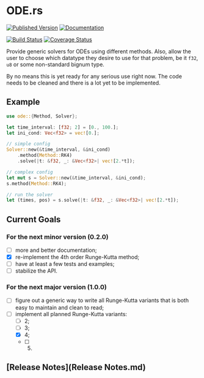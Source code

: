 # ODE.rs

[![Published Version](https://img.shields.io/crates/v/ode.svg)](https://crates.io/crates/ode)
[![Documentation](https://docs.rs/ode/badge.svg)](https://docs.rs/ode/)

[![Build Status](https://travis-ci.org/DonRyuDragoni/ODE.rs.svg?branch=master)](https://travis-ci.org/DonRyuDragoni/ODE.rs)
[![Coverage Status](https://coveralls.io/repos/github/DonRyuDragoni/ODE.rs/badge.svg?branch=master)](https://coveralls.io/github/DonRyuDragoni/ODE.rs?branch=master)

Provide generic solvers for ODEs using different methods. Also, allow the user
to choose which datatype they desire to use for that problem, be it `f32`, `u8`
or some non-standard bignum type.

By no means this is yet ready for any serious use right now. The code needs to
be cleaned and there is a lot yet to be implemented.

## Example

```rust
use ode::{Method, Solver};

let time_interval: [f32; 2] = [0., 100.];
let ini_cond: Vec<f32> = vec![0.];

// simple config
Solver::new(&time_interval, &ini_cond)
    .method(Method::RK4)
    .solve(|t: &f32, _: &Vec<f32>| vec![2.*t]);

// complex config
let mut s = Solver::new(&time_interval, &ini_cond);
s.method(Method::RK4);

// run the solver
let (times, pos) = s.solve(|t: &f32, _: &Vec<f32>| vec![2.*t]);
```

## Current Goals

### For the next minor version (0.2.0)

- [ ] more and better documentation;
- [x] re-implement the 4th order Runge-Kutta method;
- [ ] have at least a few tests and examples;
- [ ] stabilize the API.

### For the next major version (1.0.0)

- [ ] figure out a generic way to write all Runge-Kutta variants that is both
  easy to maintain and clean to read;
- [ ] implement all planned Runge-Kutta variants:
  - [ ] 2;
  - [ ] 3;
  - [x] 4;
  - [ ] 5.

## [Release Notes](Release Notes.md)
